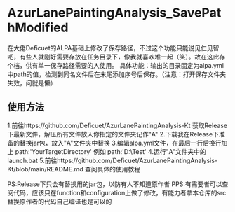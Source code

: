 # AzurLanePaintingAnalysis_SavePathModified

在大佬Deficuet的ALPA基础上修改了保存路径，不过这个功能只能说见仁见智吧，有些人就刚好需要存放在任务目录下，像我就喜欢堆一起（笑）。故在这此存个档，供有单一保存路径需要的人使用。
具体功能：输出的目录固定为alpa.yml中path的值，检测到同名文件后在末尾添加序号后保存。（注意：打开保存文件夹失效，问就是懒）

## 使用方法
1.前往https://github.com/Deficuet/AzurLanePaintingAnalysis-Kt 获取Release下最新文件，解压所有文件放入你指定的文件夹记作"A"
2.下载我在Release下准备的替换jar包，放入"A"文件夹中替换
3.编辑alpa.yml文件，在最后一行后换行加上 path:'YourTargetDirectory' 例如 path:'D:\Test'
4.运行"A"文件夹中的launch.bat
5.前往https://github.com/Deficuet/AzurLanePaintingAnalysis-Kt/blob/main/README.md 查阅具体的使用教程

PS:Release下只会有替换用的jar包，以防有人不知道原作者
PPS:有需要者可以查阅代码，应该只在function和configuration上做了修改，有能力者拿本仓库的src替换原作者的代码自己编译也是可以的
